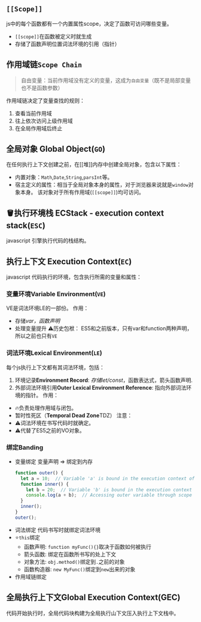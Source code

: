 ## `[[Scope]]`
js中的每个函数都有一个内置属性scope，决定了函数可访问哪些变量。
- `[[scope]]`在函数被定义时就生成
- 存储了函数声明位置词法环境的引用（指针）

## 作用域链`Scope Chain`
>自由变量：当前作用域没有定义的变量，这成为`自由变量`（既不是局部变量也不是函数参数）

作用域链决定了变量查找的规则：
1. 查看当前作用域
2. 往上依次访问上级作用域
3. 在全局作用域后终止

## 全局对象 Global Object(`GO`)
在任何执行上下文创建之前，在[[堆]]内存中创建全局对象，包含以下属性：
- 内置对象：`Math`,`Date`,`String`,`parsInt`等。
- 宿主定义的属性：相当于全局对象本身的属性，对于浏览器来说就是`window`对象本身。
该对象对于所有作用域(`[[scope]]`)均可访问。


## 🪣执行环境栈 ECStack - execution context stack(`ESC`)
javascript 引擎执行代码的栈结构。

## 执行上下文 Execution Context(`EC`)
javascript 代码执行的环境，包含执行所需的变量和属性：

### 变量环境Variable Environment(`VE`)
VE是词法环境LE的一部份。
作用：
- 存储*var，函数声明*
- 处理变量提升
⚠️历史包袱：
	ES5和之前版本，只有var和function两种声明，所以之前也只有`VE`

### 词法环境Lexical Environment(`LE`)
每个js执行上下文都有其词法环境，包括：
1. 环境记录**Environment Record**: *存储let/const*，函数表达式，箭头函数声明.
2. 外部词法环境引用**Outer Lexical Environment Reference**: 指向外部词法环境的指针。
作用：
- 🔥负责处理作用域与闭包。
- 暂时性死区（**Temporal Dead Zone**TDZ）
注意：
- ⚠️词法环境在书写代码时就确定。
- ⚠️代替了ES5之前的VO对象。

### 绑定Banding
- 变量绑定
	变量声明 => 绑定到内存
	```javascript
	function outer() {
	  let a = 10;  // Variable 'a' is bound in the execution context of 'outer'
	  function inner() {
	    let b = 20;  // Variable 'b' is bound in the execution context of 'inner'
	    console.log(a + b);  // Accessing outer variable through scope chain binding
	  }
	  inner();
	}
	outer();
	```
- 词法绑定
	代码书写时就绑定词法环境
- ⭐️`this`绑定
	- 函数声明: `function myFunc(){}`取决于函数如何被执行
	- 箭头函数: 绑定在函数所书写的处上下文
	- 对象方法: `obj.method()`绑定到`.`之前的对象
	- 函数构造器: `new MyFunc()`绑定到`new`出来的对象
- 作用域链绑定


## 全局执行上下文Global Execution Context(GEC)
代码开始执行时，全局代码块构建为全局执行山下文压入执行上下文栈中。
